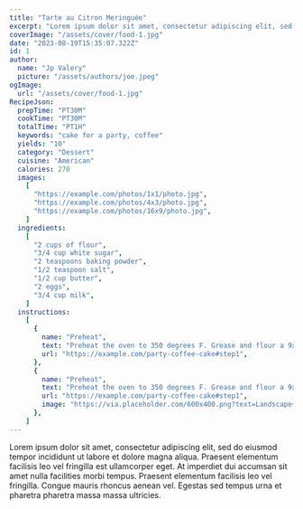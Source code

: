 ```yaml
---
title: "Tarte au Citron Meringuée"
excerpt: "Lorem ipsum dolor sit amet, consectetur adipiscing elit, sed do eiusmod tempor incididunt ut labore et dolore magna aliqua. Praesent elementum facilisis leo vel fringilla est ullamcorper eget. At imperdiet dui accumsan sit amet nulla facilities morbi tempus."
coverImage: "/assets/cover/food-1.jpg"
date: "2023-08-19T15:35:07.322Z"
id: 1
author:
  name: "Jp Valery"
  picture: "/assets/authors/joe.jpeg"
ogImage:
  url: "/assets/cover/food-1.jpg"
RecipeJson:
  prepTime: "PT30M"
  cookTime: "PT30M"
  totalTime: "PT1H"
  keywords: "cake for a party, coffee"
  yields: "10"
  category: "Dessert"
  cuisine: "American"
  calories: 270
  images:
    [
      "https://example.com/photos/1x1/photo.jpg",
      "https://example.com/photos/4x3/photo.jpg",
      "https://example.com/photos/16x9/photo.jpg",
    ]
  ingredients:
    [
      "2 cups of flour",
      "3/4 cup white sugar",
      "2 teaspoons baking powder",
      "1/2 teaspoon salt",
      "1/2 cup butter",
      "2 eggs",
      "3/4 cup milk",
    ]
  instructions:
    [
      {
        name: "Preheat",
        text: "Preheat the oven to 350 degrees F. Grease and flour a 9x9 inch pan.",
        url: "https://example.com/party-coffee-cake#step1",
      },
      {
        name: "Preheat",
        text: "Preheat the oven to 350 degrees F. Grease and flour a 9x9 inch pan.",
        url: "https://example.com/party-coffee-cake#step1",
        image: "https://via.placeholder.com/600x400.png?text=Landscape+Placeholder",
      },
    ]
---
```


Lorem ipsum dolor sit amet, consectetur adipiscing elit, sed do eiusmod tempor incididunt ut labore et dolore magna aliqua. Praesent elementum facilisis leo vel fringilla est ullamcorper eget. At imperdiet dui accumsan sit amet nulla facilities morbi tempus. Praesent elementum facilisis leo vel fringilla. Congue mauris rhoncus aenean vel. Egestas sed tempus urna et pharetra pharetra massa massa ultricies.
